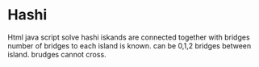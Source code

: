 # Hashi
Html java script solve hashi
iskands are connected together with bridges number of bridges to each island is known. can be 0,1,2 bridges between island. brudges cannot cross.
